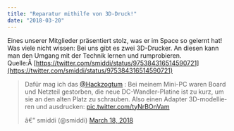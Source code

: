 ```yaml
---
title: "Reparatur mithilfe von 3D-Druck!"
date: "2018-03-20"
---
```


Eines unserer Mitglieder präsentiert stolz, was er im Space so gelernt hat! Was viele nicht wissen: Bei uns gibt es zwei 3D-Drucker. An diesen kann man den Umgang mit der Technik lernen und rumprobieren. Quelle:Â [https://twitter.com/smiddi/status/975384316514590721](https://twitter.com/smiddi/status/975384316514590721)

<blockquote class="twitter-tweet" data-lang="en"><p dir="ltr" lang="de">Dafür mag ich das <a href="https://twitter.com/Hackzogtum?ref_src=twsrc%5Etfw">@Hackzogtum</a> : Bei meinem Mini-PC waren Board und Netzteil gestorben, die neue DC-Wandler-Platine ist zu kurz, um sie an den alten Platz zu schrauben. Also einen Adapter 3D-modellieren und ausdrucken: <a href="https://t.co/tyNrBOnVam">pic.twitter.com/tyNrBOnVam</a></p>â€” smiddi (@smiddi) <a href="https://twitter.com/smiddi/status/975384316514590721?ref_src=twsrc%5Etfw">March 18, 2018</a></blockquote>
<script src="https://platform.twitter.com/widgets.js" async charset="utf-8"></script>
